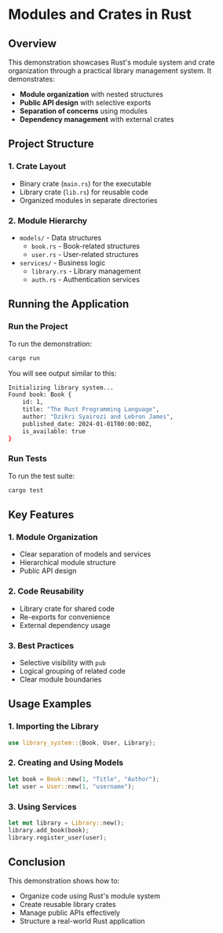 # Modules and Crates in Rust

## Overview

This demonstration showcases Rust's module system and crate organization through a practical library management system. It demonstrates:

- **Module organization** with nested structures
- **Public API design** with selective exports
- **Separation of concerns** using modules
- **Dependency management** with external crates

## Project Structure

### 1. Crate Layout
- Binary crate (`main.rs`) for the executable
- Library crate (`lib.rs`) for reusable code
- Organized modules in separate directories

### 2. Module Hierarchy
- `models/` - Data structures
  - `book.rs` - Book-related structures
  - `user.rs` - User-related structures
- `services/` - Business logic
  - `library.rs` - Library management
  - `auth.rs` - Authentication services

## Running the Application

### Run the Project

To run the demonstration:

```bash
cargo run
```

You will see output similar to this:

```bash
Initializing library system...
Found book: Book { 
    id: 1, 
    title: "The Rust Programming Language", 
    author: "Dzikri Syairozi and Lebron James",
    published_date: 2024-01-01T00:00:00Z,
    is_available: true 
}
```

### Run Tests

To run the test suite:

```bash
cargo test
```

## Key Features

### 1. Module Organization
- Clear separation of models and services
- Hierarchical module structure
- Public API design

### 2. Code Reusability
- Library crate for shared code
- Re-exports for convenience
- External dependency usage

### 3. Best Practices
- Selective visibility with `pub`
- Logical grouping of related code
- Clear module boundaries

## Usage Examples

### 1. Importing the Library

```rust
use library_system::{Book, User, Library};
```

### 2. Creating and Using Models

```rust
let book = Book::new(1, "Title", "Author");
let user = User::new(1, "username");
```

### 3. Using Services

```rust
let mut library = Library::new();
library.add_book(book);
library.register_user(user);
```

## Conclusion

This demonstration shows how to:
- Organize code using Rust's module system
- Create reusable library crates
- Manage public APIs effectively
- Structure a real-world Rust application